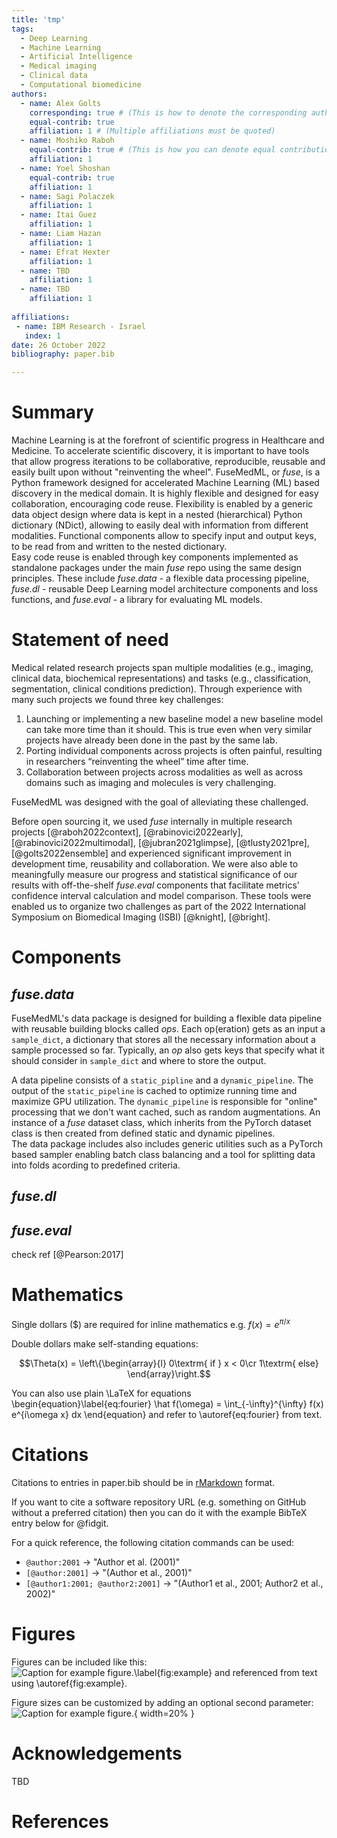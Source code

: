 ```yaml
---
title: 'tmp'
tags:
  - Deep Learning
  - Machine Learning
  - Artificial Intelligence
  - Medical imaging
  - Clinical data
  - Computational biomedicine
authors:
  - name: Alex Golts
    corresponding: true # (This is how to denote the corresponding author)
    equal-contrib: true
    affiliation: 1 # (Multiple affiliations must be quoted)
  - name: Moshiko Raboh
    equal-contrib: true # (This is how you can denote equal contributions between multiple authors)
    affiliation: 1
  - name: Yoel Shoshan
    equal-contrib: true
    affiliation: 1
  - name: Sagi Polaczek
    affiliation: 1
  - name: Itai Guez
    affiliation: 1
  - name: Liam Hazan
    affiliation: 1
  - name: Efrat Hexter
    affiliation: 1
  - name: TBD
    affiliation: 1
  - name: TBD
    affiliation: 1
  
affiliations:
 - name: IBM Research - Israel
   index: 1
date: 26 October 2022
bibliography: paper.bib

---
```


# Summary

Machine Learning is at the forefront of scientific progress in Healthcare and Medicine. To accelerate scientific discovery, it is important to have tools that allow progress iterations to be collaborative, reproducible, reusable and easily built upon without "reinventing the wheel".
FuseMedML, or *fuse*, is a Python framework designed for accelerated Machine Learning (ML) based discovery in the medical domain. It is highly flexible and designed for easy collaboration, encouraging code reuse. Flexibility is enabled by a generic data object design where data is kept in a nested (hierarchical) Python dictionary (NDict), allowing to easily deal with information from different modalities. Functional components allow to specify input and output keys, to be read from and written to the nested dictionary.  
Easy code reuse is enabled through key components implemented as standalone packages under the main *fuse* repo using the same design principles. These include *fuse.data* - a flexible data processing pipeline, *fuse.dl* - reusable Deep Learning model architecture components and loss functions, and *fuse.eval* - a library for evaluating ML models.

# Statement of need
Medical related research projects span multiple modalities (e.g., imaging, clinical data, biochemical representations) and tasks (e.g., classification, segmentation, clinical conditions prediction).
Through experience with many such projects we found three key challenges:
1. Launching or implementing a new baseline model a new baseline model can take more time than it should. This is true even when very similar projects have already been done in the past by the same lab. 
2. Porting individual components across projects is often painful, resulting in researchers “reinventing the wheel” time after time.
3. Collaboration between projects across modalities as well as across domains such as imaging and molecules is very challenging.  

FuseMedML was designed with the goal of alleviating these challenged.

Before open sourcing it, we used *fuse* internally in multiple research projects [@raboh2022context], [@rabinovici2022early], [@rabinovici2022multimodal], [@jubran2021glimpse], [@tlusty2021pre], [@golts2022ensemble] and experienced significant improvement in development time, reusability and collaboration. 
We were also able to meaningfully measure our progress and statistical significance of our results with off-the-shelf *fuse.eval* components that facilitate metrics' confidence interval calculation and model comparison. These tools were enabled us to organize two challenges as part of the 2022 International Symposium on Biomedical Imaging (ISBI) [@knight], [@bright].

# Components

## *fuse.data*
FuseMedML's data package is designed for building a flexible data pipeline with reusable building blocks called *ops*.
Each op(eration) gets as an input a `sample_dict`, a dictionary that stores all the necessary information about a sample processed so far. Typically, an *op* also gets keys that specify what it should consider in `sample_dict` and where to store the output.

A data pipeline consists of a `static_pipline` and a `dynamic_pipeline`. 
The output of the `static_pipeline` is cached to optimize running time and maximize GPU utilization.
The `dynamic_pipeline` is responsible for "online" processing that we don't want cached, such as random augmentations.
An instance of a *fuse* dataset class, which inherits from the PyTorch dataset class is then created from defined static and dynamic pipelines.  
The data package includes also includes generic utilities such as a PyTorch based sampler enabling batch class balancing and a tool for splitting data into folds acording to predefined criteria.

## *fuse.dl*

## *fuse.eval*



check ref [@Pearson:2017]



# Mathematics

Single dollars ($) are required for inline mathematics e.g. $f(x) = e^{\pi/x}$

Double dollars make self-standing equations:

$$\Theta(x) = \left\{\begin{array}{l}
0\textrm{ if } x < 0\cr
1\textrm{ else}
\end{array}\right.$$

You can also use plain \LaTeX for equations
\begin{equation}\label{eq:fourier}
\hat f(\omega) = \int_{-\infty}^{\infty} f(x) e^{i\omega x} dx
\end{equation}
and refer to \autoref{eq:fourier} from text.

# Citations

Citations to entries in paper.bib should be in
[rMarkdown](http://rmarkdown.rstudio.com/authoring_bibliographies_and_citations.html)
format.

If you want to cite a software repository URL (e.g. something on GitHub without a preferred
citation) then you can do it with the example BibTeX entry below for @fidgit.

For a quick reference, the following citation commands can be used:
- `@author:2001`  ->  "Author et al. (2001)"
- `[@author:2001]` -> "(Author et al., 2001)"
- `[@author1:2001; @author2:2001]` -> "(Author1 et al., 2001; Author2 et al., 2002)"

# Figures

Figures can be included like this:
![Caption for example figure.\label{fig:example}](figure.png)
and referenced from text using \autoref{fig:example}.

Figure sizes can be customized by adding an optional second parameter:
![Caption for example figure.](figure.png){ width=20% }

# Acknowledgements

TBD

# References
